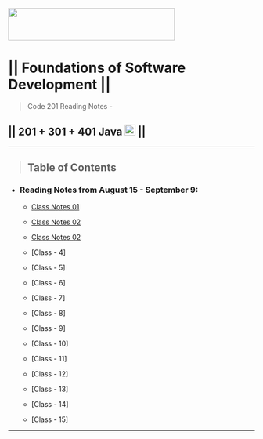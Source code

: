 <img src="https://members-csforall.imgix.net/members/logos/code-fellows-logo-horizontal-2-color-black.png" width="340" height="66">  

# ||  Foundations of Software Development ||

> Code 201 Reading Notes - 

## || 201 + 301 + 401 Java <img src="https://www.svgrepo.com/show/184143/java.svg"  width="22" height="22"> ||

---

> ## Table of Contents

- ### Reading Notes from August 15 - September 9:

  - [Class Notes 01](/class-01.md)

  - [Class Notes 02](/class-02.md)

  - [Class Notes 02](/class-03.md)

  - [Class - 4]

  - [Class - 5]

  - [Class - 6]

  - [Class - 7]

  - [Class - 8]

  - [Class - 9]

  - [Class - 10]

  - [Class - 11]

  - [Class - 12]

  - [Class - 13]

  - [Class - 14]

  - [Class - 15]

---
